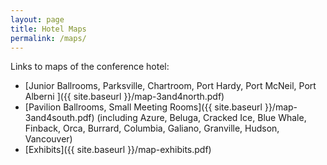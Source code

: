 ```yaml
---
layout: page
title: Hotel Maps
permalink: /maps/
---
```


Links to maps of the conference hotel:

- [Junior Ballrooms, Parksville, Chartroom, Port Hardy, Port McNeil, Port Alberni ]({{ site.baseurl }}/map-3and4north.pdf)
- [Pavilion Ballrooms, Small Meeting Rooms]({{ site.baseurl }}/map-3and4south.pdf) (including Azure, Beluga, Cracked Ice, Blue Whale, Finback, Orca, Burrard, Columbia, Galiano, Granville, Hudson, Vancouver)
- [Exhibits]({{ site.baseurl }}/map-exhibits.pdf)
